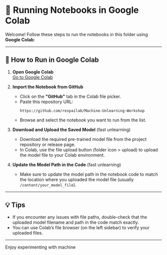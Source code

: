 # 📝 Running Notebooks in Google Colab

Welcome! Follow these steps to run the notebooks in this folder using **Google Colab**:

---

## 🚀 How to Run in Google Colab

1. **Open Google Colab**  
   [Go to Google Colab](https://colab.research.google.com/)

2. **Import the Notebook from GitHub**  
   - Click on the **"GitHub"** tab in the Colab file picker.
   - Paste this repository URL:  
     ```
     https://github.com/respailab/Machine-Unlearning-Workshop
     ```
   - Browse and select the notebook you want to run from the list.

3. **Download and Upload the Saved Model**  (fast unlearning)
   - Download the required pre-trained model file from the project repository or release page.
   - In Colab, use the file upload button (folder icon > upload) to upload the model file to your Colab environment.

4. **Update the Model Path in the Code**  (fast unlearning)
   - Make sure to update the model path in the notebook code to match the location where you uploaded the model file (usually `/content/your_model_file`).

---

## 💡 Tips

- If you encounter any issues with file paths, double-check that the uploaded model filename and path in the code match exactly.
- You can use Colab’s file browser (on the left sidebar) to verify your uploaded files.

---

Enjoy experimenting with machine